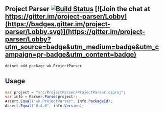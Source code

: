 ## Project Parser [![Build Status](https://travis-ci.org/wk-j/project-parser.svg?branch=master)](https://travis-ci.org/wk-j/project-parser) [![Join the chat at https://gitter.im/project-parser/Lobby](https://badges.gitter.im/project-parser/Lobby.svg)](https://gitter.im/project-parser/Lobby?utm_source=badge&utm_medium=badge&utm_campaign=pr-badge&utm_content=badge)

```bash
dotnet add package wk.ProjectParser
```

## Usage

```csharp
var project = "src/ProjectParser/ProjectParser.csproj";
var info = Parser.Parse(project);
Assert.Equal("wk.ProjectParser", info.PackageId);
Assert.Equal("0.4.0", info.Version);
```